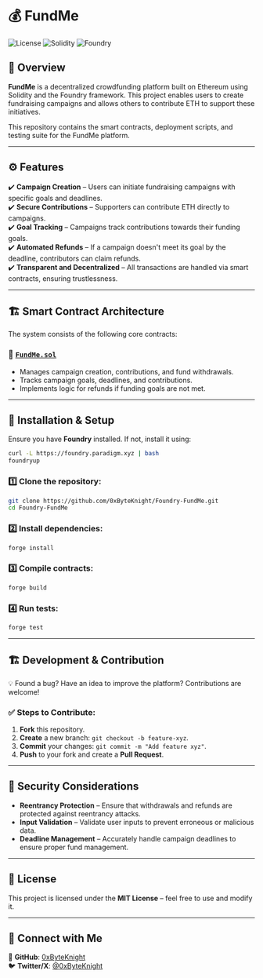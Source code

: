 # 💰 FundMe

![License](https://img.shields.io/badge/license-MIT-green)
![Solidity](https://img.shields.io/badge/Solidity-%5E0.8.0-blue)
![Foundry](https://img.shields.io/badge/Built%20With-Foundry-orange)

## 📌 Overview

**FundMe** is a decentralized crowdfunding platform built on Ethereum using Solidity and the Foundry framework. This project enables users to create fundraising campaigns and allows others to contribute ETH to support these initiatives.

This repository contains the smart contracts, deployment scripts, and testing suite for the FundMe platform.

---

## ⚙️ Features

✔️ **Campaign Creation** – Users can initiate fundraising campaigns with specific goals and deadlines.  
✔️ **Secure Contributions** – Supporters can contribute ETH directly to campaigns.  
✔️ **Goal Tracking** – Campaigns track contributions towards their funding goals.  
✔️ **Automated Refunds** – If a campaign doesn't meet its goal by the deadline, contributors can claim refunds.  
✔️ **Transparent and Decentralized** – All transactions are handled via smart contracts, ensuring trustlessness.

---

## 🏗 Smart Contract Architecture

The system consists of the following core contracts:

### 🔹 [`FundMe.sol`](src/FundMe.sol)

- Manages campaign creation, contributions, and fund withdrawals.
- Tracks campaign goals, deadlines, and contributions.
- Implements logic for refunds if funding goals are not met.

---

## 🚀 Installation & Setup

Ensure you have **Foundry** installed. If not, install it using:

```sh
curl -L https://foundry.paradigm.xyz | bash
foundryup
```

### 1️⃣ Clone the repository:

```sh
git clone https://github.com/0xByteKnight/Foundry-FundMe.git
cd Foundry-FundMe
```

### 2️⃣ Install dependencies:

```sh
forge install
```

### 3️⃣ Compile contracts:

```sh
forge build
```

### 4️⃣ Run tests:

```sh
forge test
```
---

## 🏗 Development & Contribution

💡 Found a bug? Have an idea to improve the platform? Contributions are welcome!

### ✅ Steps to Contribute:

1. **Fork** this repository.
2. **Create** a new branch: `git checkout -b feature-xyz`.
3. **Commit** your changes: `git commit -m "Add feature xyz"`.
4. **Push** to your fork and create a **Pull Request**.

---

## 🔐 Security Considerations

- **Reentrancy Protection** – Ensure that withdrawals and refunds are protected against reentrancy attacks.
- **Input Validation** – Validate user inputs to prevent erroneous or malicious data.
- **Deadline Management** – Accurately handle campaign deadlines to ensure proper fund management.

---

## 📜 License

This project is licensed under the **MIT License** – feel free to use and modify it.

---

## 🔗 Connect with Me

💼 **GitHub**: [0xByteKnight](https://github.com/0xByteKnight)  
🐦 **Twitter/X**: [@0xByteKnight](https://twitter.com/0xByteKnight)
